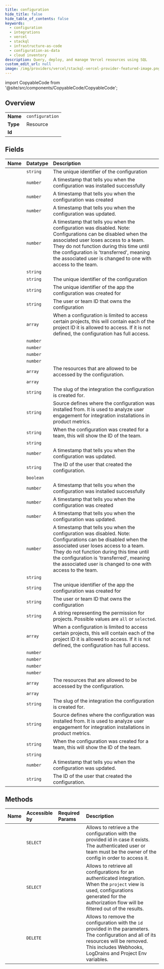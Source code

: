 ```yaml
---
title: configuration
hide_title: false
hide_table_of_contents: false
keywords:
  - configuration
  - integrations
  - vercel    
  - stackql
  - infrastructure-as-code
  - configuration-as-data
  - cloud inventory
description: Query, deploy, and manage Vercel resources using SQL
custom_edit_url: null
image: /img/providers/vercel/stackql-vercel-provider-featured-image.png
---
```


import CopyableCode from '@site/src/components/CopyableCode/CopyableCode';




## Overview
<table><tbody>
<tr><td><b>Name</b></td><td><code>configuration</code></td></tr>
<tr><td><b>Type</b></td><td>Resource</td></tr>
<tr><td><b>Id</b></td><td><CopyableCode code="vercel.integrations.configuration" /></td></tr>
</tbody></table>

## Fields
| Name | Datatype | Description |
|:-----|:---------|:------------|
| <CopyableCode code="id" /> | `string` | The unique identifier of the configuration |
| <CopyableCode code="_completedAt" /> | `number` | A timestamp that tells you when the configuration was installed successfully |
| <CopyableCode code="_createdAt" /> | `number` | A timestamp that tells you when the configuration was created |
| <CopyableCode code="_deletedAt" /> | `number` | A timestamp that tells you when the configuration was updated. |
| <CopyableCode code="_disabledAt" /> | `number` | A timestamp that tells you when the configuration was disabled. Note: Configurations can be disabled when the associated user loses access to a team. They do not function during this time until the configuration is 'transferred', meaning the associated user is changed to one with access to the team. |
| <CopyableCode code="_disabledReason" /> | `string` |  |
| <CopyableCode code="_id" /> | `string` | The unique identifier of the configuration |
| <CopyableCode code="_integrationId" /> | `string` | The unique identifier of the app the configuration was created for |
| <CopyableCode code="_ownerId" /> | `string` | The user or team ID that owns the configuration |
| <CopyableCode code="_projects" /> | `array` | When a configuration is limited to access certain projects, this will contain each of the project ID it is allowed to access. If it is not defined, the configuration has full access. |
| <CopyableCode code="_removedLogDrainsAt" /> | `number` |  |
| <CopyableCode code="_removedProjectEnvsAt" /> | `number` |  |
| <CopyableCode code="_removedTokensAt" /> | `number` |  |
| <CopyableCode code="_removedWebhooksAt" /> | `number` |  |
| <CopyableCode code="_scopes" /> | `array` | The resources that are allowed to be accessed by the configuration. |
| <CopyableCode code="_scopesQueue" /> | `array` |  |
| <CopyableCode code="_slug" /> | `string` | The slug of the integration the configuration is created for. |
| <CopyableCode code="_source" /> | `string` | Source defines where the configuration was installed from. It is used to analyze user engagement for integration installations in product metrics. |
| <CopyableCode code="_teamId" /> | `string` | When the configuration was created for a team, this will show the ID of the team. |
| <CopyableCode code="_type" /> | `string` |  |
| <CopyableCode code="_updatedAt" /> | `number` | A timestamp that tells you when the configuration was updated. |
| <CopyableCode code="_userId" /> | `string` | The ID of the user that created the configuration. |
| <CopyableCode code="canConfigureOpenTelemetry" /> | `boolean` |  |
| <CopyableCode code="completedAt" /> | `number` | A timestamp that tells you when the configuration was installed successfully |
| <CopyableCode code="createdAt" /> | `number` | A timestamp that tells you when the configuration was created |
| <CopyableCode code="deletedAt" /> | `number` | A timestamp that tells you when the configuration was updated. |
| <CopyableCode code="disabledAt" /> | `number` | A timestamp that tells you when the configuration was disabled. Note: Configurations can be disabled when the associated user loses access to a team. They do not function during this time until the configuration is 'transferred', meaning the associated user is changed to one with access to the team. |
| <CopyableCode code="disabledReason" /> | `string` |  |
| <CopyableCode code="integrationId" /> | `string` | The unique identifier of the app the configuration was created for |
| <CopyableCode code="ownerId" /> | `string` | The user or team ID that owns the configuration |
| <CopyableCode code="projectSelection" /> | `string` | A string representing the permission for projects. Possible values are `all` or `selected`. |
| <CopyableCode code="projects" /> | `array` | When a configuration is limited to access certain projects, this will contain each of the project ID it is allowed to access. If it is not defined, the configuration has full access. |
| <CopyableCode code="removedLogDrainsAt" /> | `number` |  |
| <CopyableCode code="removedProjectEnvsAt" /> | `number` |  |
| <CopyableCode code="removedTokensAt" /> | `number` |  |
| <CopyableCode code="removedWebhooksAt" /> | `number` |  |
| <CopyableCode code="scopes" /> | `array` | The resources that are allowed to be accessed by the configuration. |
| <CopyableCode code="scopesQueue" /> | `array` |  |
| <CopyableCode code="slug" /> | `string` | The slug of the integration the configuration is created for. |
| <CopyableCode code="source" /> | `string` | Source defines where the configuration was installed from. It is used to analyze user engagement for integration installations in product metrics. |
| <CopyableCode code="teamId" /> | `string` | When the configuration was created for a team, this will show the ID of the team. |
| <CopyableCode code="type" /> | `string` |  |
| <CopyableCode code="updatedAt" /> | `number` | A timestamp that tells you when the configuration was updated. |
| <CopyableCode code="userId" /> | `string` | The ID of the user that created the configuration. |
## Methods
| Name | Accessible by | Required Params | Description |
|:-----|:--------------|:----------------|:------------|
| <CopyableCode code="get_configuration" /> | `SELECT` | <CopyableCode code="id, teamId" /> | Allows to retrieve a the configuration with the provided id in case it exists. The authenticated user or team must be the owner of the config in order to access it. |
| <CopyableCode code="get_configurations" /> | `SELECT` | <CopyableCode code="teamId, view" /> | Allows to retrieve all configurations for an authenticated integration. When the `project` view is used, configurations generated for the authorization flow will be filtered out of the results. |
| <CopyableCode code="delete_configuration" /> | `DELETE` | <CopyableCode code="id, teamId" /> | Allows to remove the configuration with the `id` provided in the parameters. The configuration and all of its resources will be removed. This includes Webhooks, LogDrains and Project Env variables. |
